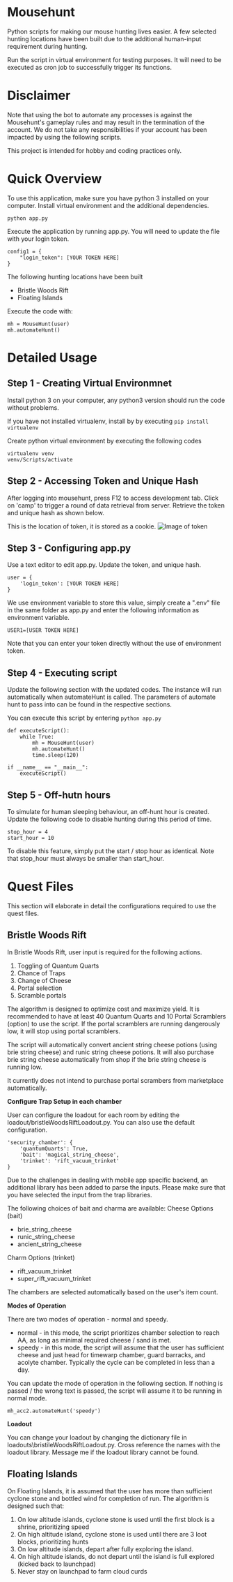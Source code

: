 # Mousehunt

Python scripts for making our mouse hunting lives easier. A few selected hunting locations have been built due to the additional human-input requirement during hunting.

Run the script in virtual environment for testing purposes. It will need to be executed as cron job to successfully trigger its functions. 

# Disclaimer

Note that using the bot to automate any processes is against the Mousehunt's gameplay rules and may result in the termination of the account. We do not take any responsibilities if your account has been impacted by using the following scripts.

This project is intended for hobby and coding practices only.

# Quick Overview

To use this application, make sure you have python 3 installed on your computer. Install virtual environment and the additional dependencies.

```
python app.py
```

Execute the application by running app.py. You will need to update the file with your login token.

```
config1 = {
    "login_token": [YOUR TOKEN HERE]
}

```

The following hunting locations have been built

-   Bristle Woods Rift
-   Floating Islands

Execute the code with:

```
mh = MouseHunt(user)
mh.automateHunt()

```

# Detailed Usage

## Step 1 - Creating Virtual Environmnet

Install python 3 on your computer, any python3 version should run the code without problems.

If you have not installed virtualenv, install by by executing `pip install virtualenv`

Create python virtual environment by executing the following codes

```
virtualenv venv
venv/Scripts/activate

```

## Step 2 - Accessing Token and Unique Hash

After logging into mousehunt, press F12 to access development tab. Click on 'camp' to trigger a round of data retrieval from server. Retrieve the token and unique hash as shown below.

This is the location of token, it is stored as a cookie.
![Image of token](https://raw.githubusercontent.com/howardlhw/Mousehunt/master/images/token.png)

## Step 3 - Configuring app.py

Use a text editor to edit app.py. Update the token, and unique hash.

```
user = {
    'login_token': [YOUR TOKEN HERE]
}
```

We use environment variable to store this value, simply create a ".env" file in the same folder as app.py and enter the following information as environment variable. 

```
USER1=[USER TOKEN HERE]
```

Note that you can enter your token directly without the use of environment token.

## Step 4 - Executing script

Update the following section with the updated codes. The instance will run automatically when automateHunt is called. The parameters of automate hunt to pass into can be found in the respective sections.

You can execute this script by entering `python app.py`

```
def executeScript():
    while True:
        mh = MouseHunt(user)
        mh.automateHunt()
        time.sleep(120)

if __name__ == "__main__":
    executeScript()
```

## Step 5 - Off-hutn hours

To simulate for human sleeping behaviour, an off-hunt hour is created. Update the following code to disable hunting during this period of time.

```
stop_hour = 4
start_hour = 10
```

To disable this feature, simply put the start / stop hour as identical. Note that stop_hour must always be smaller than start_hour.


# Quest Files

This section will elaborate in detail the configurations required to use the quest files.


## Bristle Woods Rift

In Bristle Woods Rift, user input is required for the following actions.

1. Toggling of Quantum Quarts
2. Chance of Traps
3. Change of Cheese
4. Portal selection
5. Scramble portals

The algorithm is designed to optimize cost and maximize yield. It is recommended to have at least 40 Quantum Quarts and 10 Portal Scramblers (option) to use the script. If the portal scramblers are running dangerously low, it will stop using portal scramblers.

The script will automatically convert ancient string cheese potions (using brie string cheese) and runic string cheese potions. It will also purchase brie string cheese automatically from shop if the brie string cheese is running low.

It currently does not intend to purchase portal scrambers from marketplace automatically.

**Configure Trap Setup in each chamber**

User can configure the loadout for each room by editing the loadout/bristleWoodsRiftLoadout.py. You can also use the default configuration.

```
'security_chamber': {
    'quantumQuarts': True,
    'bait': 'magical_string_cheese',
    'trinket': 'rift_vacuum_trinket'
}
```

Due to the challenges in dealing with mobile app specific backend, an additional library has been added
to parse the inputs. Please make sure that you have selected the input from the trap libraries. 

The following choices of bait and charma are available:
Cheese Options (bait)

-   brie_string_cheese
-   runic_string_cheese
-   ancient_string_cheese

Charm Options (trinket)

-   rift_vacuum_trinket
-   super_rift_vacuum_trinket

The chambers are selected automatically based on the user's item count.

**Modes of Operation**

There are two modes of operation - normal and speedy.

- normal - in this mode, the script prioritizes chamber selection to reach AA, as long as minimal required cheese / sand is met.
- speedy - in this mode, the script will assume that the user has sufficient cheese and just head for timewarp chamber, guard barracks, and acolyte chamber. Typically the cycle can be completed in less than a day.

You can update the mode of operation in the following section. If nothing is passed / the wrong text is passed, the script will assume it to be running in normal mode.

```
mh_acc2.automateHunt('speedy')

```

**Loadout**

You can change your loadout by changing the dictionary file in loadouts\bristileWoodsRiftLoadout.py. Cross reference the names with the loadout library. Message me if the loadout library cannot be found. 

## Floating Islands

On Floating Islands, it is assumed that the user has more than sufficient cyclone stone and bottled
wind for completion of run. The algorithm is designed such that:

1. On low altitude islands, cyclone stone is used until the first block is a shrine, prioritizing speed
2. On high altitude island, cyclone stone is used until there are 3 loot blocks, prioritizing hunts
3. On low altitude islands, depart after fully exploring the island.
4. On high altitude islands, do not depart until the island is full explored (kicked back to launchpad)
5. Never stay on launchpad to farm cloud curds

